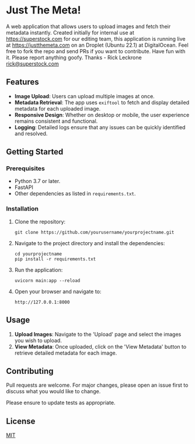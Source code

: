 
# Just The Meta!

A web application that allows users to upload images and fetch their metadata instantly. Created initially for internal use at https://superstock.com for our editing team, this application is running live at https://justthemeta.com on an Droplet (Ubuntu 22.1) at DigitalOcean.  Feel free to fork the repo and send PRs if you want to contribute.  Have fun with it. Please report anything goofy. Thanks - Rick Leckrone rick@superstock.com  

## Features

- **Image Upload**: Users can upload multiple images at once.
- **Metadata Retrieval**: The app uses `exiftool` to fetch and display detailed metadata for each uploaded image.
- **Responsive Design**: Whether on desktop or mobile, the user experience remains consistent and functional.
- **Logging**: Detailed logs ensure that any issues can be quickly identified and resolved.

## Getting Started

### Prerequisites

- Python 3.7 or later.
- FastAPI
- Other dependencies as listed in `requirements.txt`.

### Installation

1. Clone the repository:
   ```
   git clone https://github.com/yourusername/yourprojectname.git
   ```

2. Navigate to the project directory and install the dependencies:
   ```
   cd yourprojectname
   pip install -r requirements.txt
   ```

3. Run the application:
   ```
   uvicorn main:app --reload
   ```

4. Open your browser and navigate to:
   ```
   http://127.0.0.1:8000
   ```

## Usage

1. **Upload Images**: Navigate to the 'Upload' page and select the images you wish to upload.
2. **View Metadata**: Once uploaded, click on the 'View Metadata' button to retrieve detailed metadata for each image.

## Contributing

Pull requests are welcome. For major changes, please open an issue first to discuss what you would like to change.

Please ensure to update tests as appropriate.

## License

[MIT](https://choosealicense.com/licenses/mit/)
